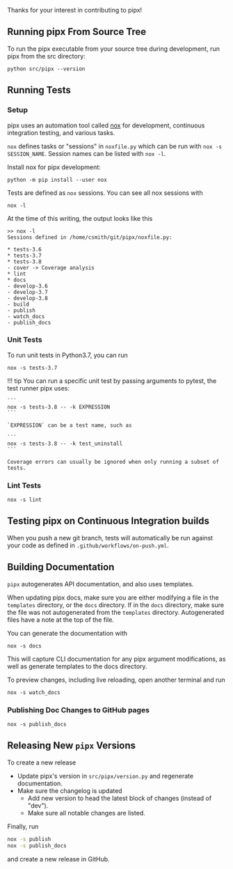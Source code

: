 Thanks for your interest in contributing to pipx!

## Running pipx From Source Tree
To run the pipx executable from your source tree during development, run pipx from the src directory:

```
python src/pipx --version
```

## Running Tests

### Setup
pipx uses an automation tool called [nox](https://pypi.org/project/nox/) for development, continuous integration testing, and various tasks.

`nox` defines tasks or "sessions" in `noxfile.py` which can be run with `nox -s SESSION_NAME`. Session names can be listed with `nox -l`.

Install nox for pipx development:
```
python -m pip install --user nox
```

Tests are defined as `nox` sessions. You can see all nox sessions with
```
nox -l
```

At the time of this writing, the output looks like this
```
>> nox -l
Sessions defined in /home/csmith/git/pipx/noxfile.py:

* tests-3.6
* tests-3.7
* tests-3.8
- cover -> Coverage analysis
* lint
* docs
- develop-3.6
- develop-3.7
- develop-3.8
- build
- publish
- watch_docs
- publish_docs
```

### Unit Tests
To run unit tests in Python3.7, you can run
```
nox -s tests-3.7
```

!!! tip
    You can run a specific unit test by passing arguments to pytest, the test runner pipx uses:

    ```
    nox -s tests-3.8 -- -k EXPRESSION
    ```

    `EXPRESSION` can be a test name, such as

    ```
    nox -s tests-3.8 -- -k test_uninstall
    ```

    Coverage errors can usually be ignored when only running a subset of tests.

### Lint Tests

```
nox -s lint
```

## Testing pipx on Continuous Integration builds
When you push a new git branch, tests will automatically be run against your code as defined in `.github/workflows/on-push.yml`.

## Building Documentation

`pipx` autogenerates API documentation, and also uses templates.

When updating pipx docs, make sure you are either modifying a file in the `templates` directory, or the `docs` directory. If in the `docs` directory, make sure the file was not autogenerated from the `templates` directory. Autogenerated files have a note at the top of the file.

You can generate the documentation with
```
nox -s docs
```

This will capture CLI documentation for any pipx argument modifications, as well as generate templates to the docs directory.

To preview changes, including live reloading, open another terminal and run
```
nox -s watch_docs
```

### Publishing Doc Changes to GitHub pages
```
nox -s publish_docs
```

## Releasing New `pipx` Versions
To create a new release

* Update pipx's version in `src/pipx/version.py` and regenerate documentation.
* Make sure the changelog is updated
    * Add new version to head the latest block of changes (instead of "dev").
    * Make sure all notable changes are listed.

Finally, run
```bash
nox -s publish
nox -s publish_docs
```

and create a new release in GitHub.
